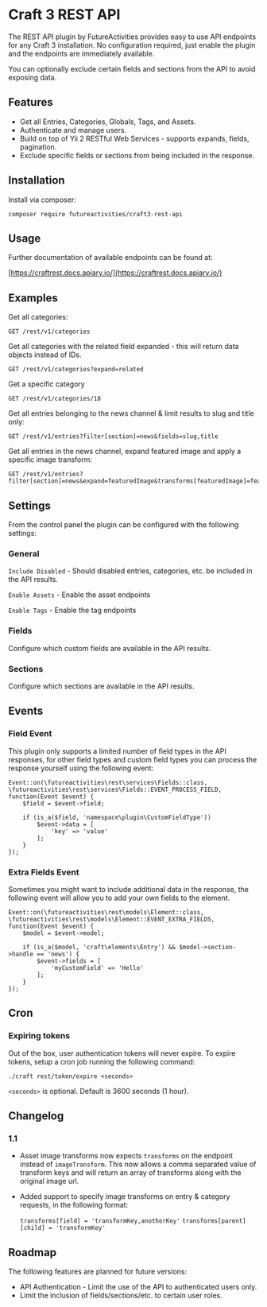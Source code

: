 # Craft 3 REST API

The REST API plugin by FutureActivities provides easy to use API endpoints for any Craft 3 installation. 
No configuration required, just enable the plugin and the endpoints are immediately available.

You can optionally exclude certain fields and sections from the API to avoid exposing data.

## Features

- Get all Entries, Categories, Globals, Tags, and Assets.
- Authenticate and manage users.
- Build on top of Yii 2 RESTful Web Services - supports expands, fields, pagination.
- Exclude specific fields or sections from being included in the response.

## Installation

Install via composer:

    composer require futureactivities/craft3-rest-api
    

## Usage

Further documentation of available endpoints can be found at:

[https://craftrest.docs.apiary.io/](https://craftrest.docs.apiary.io/)

## Examples

Get all categories:

    GET /rest/v1/categories
    
Get all categories with the related field expanded - this will return data objects instead of IDs.

    GET /rest/v1/categories?expand=related

Get a specific category

    GET /rest/v1/categories/18

Get all entries belonging to the news channel & limit results to slug and title only:

    GET /rest/v1/entries?filter[section]=news&fields=slug,title
    
Get all entries in the news channel, expand featured image and apply a specific image transform:

    GET /rest/v1/entries?filter[section]=news&expand=featuredImage&transforms[featuredImage]=featuredFull,featuredThumb

## Settings

From the control panel the plugin can be configured with the following settings:

### General

`Include Disabled` - Should disabled entries, categories, etc. be included in the API results.

`Enable Assets` - Enable the asset endpoints

`Enable Tags` - Enable the tag endpoints

### Fields

Configure which custom fields are available in the API results.

### Sections

Configure which sections are available in the API results.

## Events

### Field Event

This plugin only supports a limited number of field types in the API responses, for other field
types and custom field types you can process the response yourself using the following event:

    Event::on(\futureactivities\rest\services\Fields::class, \futureactivities\rest\services\Fields::EVENT_PROCESS_FIELD, function(Event $event) {
        $field = $event->field;
        
        if (is_a($field, 'namespace\plugin\CustomFieldType'))
            $event->data = [
                'key' => 'value'   
            ];
        }
    });
    
### Extra Fields Event

Sometimes you might want to include additional data in the response, the following event will allow you to add your own fields
to the element.

    Event::on(\futureactivities\rest\models\Element::class, \futureactivities\rest\models\Element::EVENT_EXTRA_FIELDS, function(Event $event) {
        $model = $event->model;
        
        if (is_a($model, 'craft\elements\Entry') && $model->section->handle == 'news') {
            $event->fields = [
                'myCustomField' => 'Hello'  
            ];
        }
    });

## Cron

### Expiring tokens

Out of the box, user authentication tokens will never expire. To expire tokens, setup a cron job running
the following command:

    ./craft rest/token/expire <seconds>
    
`<seconds>` is optional. Default is 3600 seconds (1 hour).

## Changelog

### 1.1

- Asset image transforms now expects `transforms` on the endpoint instead of `imageTransform`. This now allows a comma separated value of transform keys and will return an array of transforms along with the original image url.
- Added support to specify image transforms on entry & category requests, in the following format:
    
    `transforms[field] = 'transformKey,anotherKey'`
    `transforms[parent][child] = 'transformKey'`

## Roadmap

The following features are planned for future versions:

- API Authentication - Limit the use of the API to authenticated users only.
- Limit the inclusion of fields/sections/etc. to certain user roles.